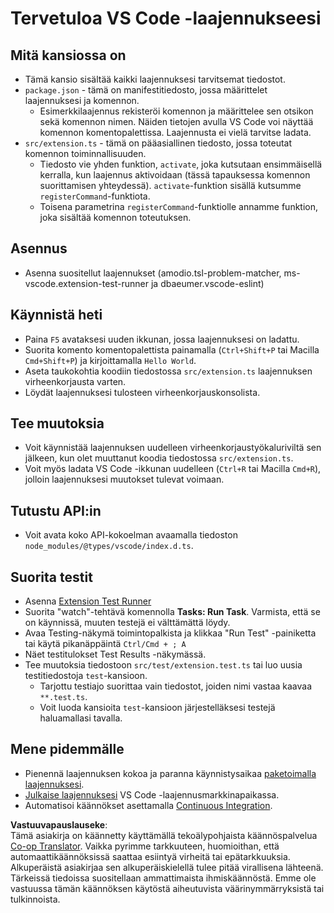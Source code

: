 <!--
CO_OP_TRANSLATOR_METADATA:
{
  "original_hash": "eae2c0ea18160a3e7a63ace7b53897d7",
  "translation_date": "2025-07-16T16:44:18+00:00",
  "source_file": "code/07.Lab/01/AIPC/extensions/phi3ext/vsc-extension-quickstart.md",
  "language_code": "fi"
}
-->
# Tervetuloa VS Code -laajennukseesi

## Mitä kansiossa on

* Tämä kansio sisältää kaikki laajennuksesi tarvitsemat tiedostot.
* `package.json` - tämä on manifestitiedosto, jossa määrittelet laajennuksesi ja komennon.
  * Esimerkkilaajennus rekisteröi komennon ja määrittelee sen otsikon sekä komennon nimen. Näiden tietojen avulla VS Code voi näyttää komennon komentopalettissa. Laajennusta ei vielä tarvitse ladata.
* `src/extension.ts` - tämä on pääasiallinen tiedosto, jossa toteutat komennon toiminnallisuuden.
  * Tiedosto vie yhden funktion, `activate`, joka kutsutaan ensimmäisellä kerralla, kun laajennus aktivoidaan (tässä tapauksessa komennon suorittamisen yhteydessä). `activate`-funktion sisällä kutsumme `registerCommand`-funktiota.
  * Toisena parametrina `registerCommand`-funktiolle annamme funktion, joka sisältää komennon toteutuksen.

## Asennus

* Asenna suositellut laajennukset (amodio.tsl-problem-matcher, ms-vscode.extension-test-runner ja dbaeumer.vscode-eslint)


## Käynnistä heti

* Paina `F5` avataksesi uuden ikkunan, jossa laajennuksesi on ladattu.
* Suorita komento komentopalettista painamalla (`Ctrl+Shift+P` tai Macilla `Cmd+Shift+P`) ja kirjoittamalla `Hello World`.
* Aseta taukokohtia koodiin tiedostossa `src/extension.ts` laajennuksen virheenkorjausta varten.
* Löydät laajennuksesi tulosteen virheenkorjauskonsolista.

## Tee muutoksia

* Voit käynnistää laajennuksen uudelleen virheenkorjaustyökaluriviltä sen jälkeen, kun olet muuttanut koodia tiedostossa `src/extension.ts`.
* Voit myös ladata VS Code -ikkunan uudelleen (`Ctrl+R` tai Macilla `Cmd+R`), jolloin laajennuksesi muutokset tulevat voimaan.


## Tutustu API:in

* Voit avata koko API-kokoelman avaamalla tiedoston `node_modules/@types/vscode/index.d.ts`.

## Suorita testit

* Asenna [Extension Test Runner](https://marketplace.visualstudio.com/items?itemName=ms-vscode.extension-test-runner)
* Suorita "watch"-tehtävä komennolla **Tasks: Run Task**. Varmista, että se on käynnissä, muuten testejä ei välttämättä löydy.
* Avaa Testing-näkymä toimintopalkista ja klikkaa "Run Test" -painiketta tai käytä pikanäppäintä `Ctrl/Cmd + ; A`
* Näet testitulokset Test Results -näkymässä.
* Tee muutoksia tiedostoon `src/test/extension.test.ts` tai luo uusia testitiedostoja `test`-kansioon.
  * Tarjottu testiajo suorittaa vain tiedostot, joiden nimi vastaa kaavaa `**.test.ts`.
  * Voit luoda kansioita `test`-kansioon järjestelläksesi testejä haluamallasi tavalla.

## Mene pidemmälle

* Pienennä laajennuksen kokoa ja paranna käynnistysaikaa [paketoimalla laajennuksesi](https://code.visualstudio.com/api/working-with-extensions/bundling-extension?WT.mc_id=aiml-137032-kinfeylo).
* [Julkaise laajennuksesi](https://code.visualstudio.com/api/working-with-extensions/publishing-extension?WT.mc_id=aiml-137032-kinfeylo) VS Code -laajennusmarkkinapaikassa.
* Automatisoi käännökset asettamalla [Continuous Integration](https://code.visualstudio.com/api/working-with-extensions/continuous-integration?WT.mc_id=aiml-137032-kinfeylo).

**Vastuuvapauslauseke**:  
Tämä asiakirja on käännetty käyttämällä tekoälypohjaista käännöspalvelua [Co-op Translator](https://github.com/Azure/co-op-translator). Vaikka pyrimme tarkkuuteen, huomioithan, että automaattikäännöksissä saattaa esiintyä virheitä tai epätarkkuuksia. Alkuperäistä asiakirjaa sen alkuperäiskielellä tulee pitää virallisena lähteenä. Tärkeissä tiedoissa suositellaan ammattimaista ihmiskäännöstä. Emme ole vastuussa tämän käännöksen käytöstä aiheutuvista väärinymmärryksistä tai tulkinnoista.
